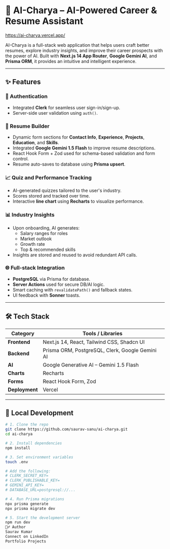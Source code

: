 # 🧠 AI-Charya – AI-Powered Career & Resume Assistant

https://ai-charya.vercel.app/

AI-Charya is a full-stack web application that helps users craft better resumes, explore industry insights, and improve their career prospects with the power of AI. Built with **Next.js 14 App Router**, **Google Gemini AI**, and **Prisma ORM**, it provides an intuitive and intelligent experience.

---

## ✨ Features

### 🔐 Authentication
- Integrated **Clerk** for seamless user sign-in/sign-up.
- Server-side user validation using `auth()`.

### 📝 Resume Builder
- Dynamic form sections for **Contact Info**, **Experience**, **Projects**, **Education**, and **Skills**.
- Integrated **Google Gemini 1.5 Flash** to improve resume descriptions.
- React Hook Form + Zod used for schema-based validation and form control.
- Resume auto-saves to database using **Prisma upsert**.

### 📈 Quiz and Performance Tracking
- AI-generated quizzes tailored to the user's industry.
- Scores stored and tracked over time.
- Interactive **line chart** using **Recharts** to visualize performance.

### 📊 Industry Insights
- Upon onboarding, AI generates:
  - Salary ranges for roles
  - Market outlook
  - Growth rate
  - Top & recommended skills
- Insights are stored and reused to avoid redundant API calls.

### 🌐 Full-stack Integration
- **PostgreSQL** via Prisma for database.
- **Server Actions** used for secure DB/AI logic.
- Smart caching with `revalidatePath()` and fallback states.
- UI feedback with **Sonner** toasts.

---

## 🛠️ Tech Stack

| Category        | Tools / Libraries                                |
|----------------|--------------------------------------------------|
| **Frontend**    | Next.js 14, React, Tailwind CSS, Shadcn UI       |
| **Backend**     | Prisma ORM, PostgreSQL, Clerk, Google Gemini AI  |
| **AI**          | Google Generative AI – Gemini 1.5 Flash          |
| **Charts**      | Recharts                                         |
| **Forms**       | React Hook Form, Zod                             |
| **Deployment**  | Vercel                                           |

---


## 🧪 Local Development

```bash
# 1. Clone the repo
git clone https://github.com/saurav-sanu/ai-charya.git
cd ai-charya

# 2. Install dependencies
npm install

# 3. Set environment variables
touch .env

# Add the following:
# CLERK_SECRET_KEY=
# CLERK_PUBLISHABLE_KEY=
# GEMINI_API_KEY=
# DATABASE_URL=postgresql://...

# 4. Run Prisma migrations
npx prisma generate
npx prisma migrate dev

# 5. Start the development server
npm run dev
🙋‍♂️ Author
Saurav Kumar
Connect on LinkedIn
Portfolio Projects
